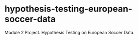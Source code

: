 # hypothesis-testing-european-soccer-data
Module 2 Project. Hypothesis Testing on European Soccer Data.
